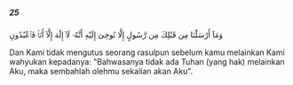 ##### 25

<span class="ayah">وَمَآ أَرْسَلْنَا مِن قَبْلِكَ مِن رَّسُولٍ إِلَّا نُوحِىٓ إِلَيْهِ أَنَّهُۥ لَآ إِلَٰهَ إِلَّآ أَنَا۠ فَٱعْبُدُونِ</span>

<span class="ayah_translation">Dan Kami tidak mengutus seorang rasulpun sebelum kamu melainkan Kami wahyukan kepadanya: "Bahwasanya tidak ada Tuhan (yang hak) melainkan Aku, maka sembahlah olehmu sekalian akan Aku".</span>

